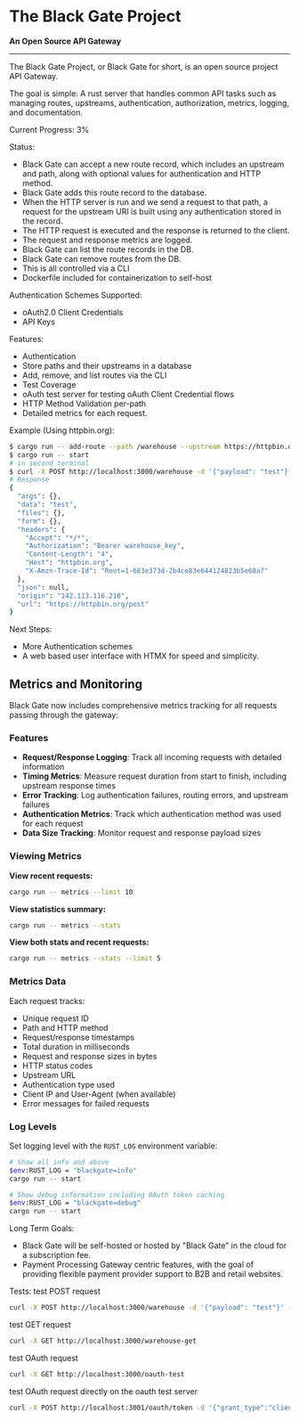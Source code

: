 # The Black Gate Project

**An Open Source API Gateway**

---

The Black Gate Project, or Black Gate for short, is an open source project API Gateway.

The goal is simple: A rust server that handles common API tasks such as managing routes, upstreams, authentication, authorization, metrics, logging, and documentation.

Current Progress: 3%

Status:
- Black Gate can accept a new route record, which includes an upstream and path, along with optional values for authentication and HTTP method.
- Black Gate adds this route record to the database.
- When the HTTP server is run and we send a request to that path, a request for the upstream URI is built using any authentication stored in the record.
- The HTTP request is executed and the response is returned to the client.
- The request and response metrics are logged.
- Black Gate can list the route records in the DB.
- Black Gate can remove routes from the DB.
- This is all controlled via a CLI
- Dockerfile included for containerization to self-host

Authentication Schemes Supported:
- oAuth2.0 Client Credentials
- API Keys

Features:
- Authentication
- Store paths and their upstreams in a database
- Add, remove, and list routes via the CLI
- Test Coverage
- oAuth test server for testing oAuth Client Credential flows
- HTTP Method Validation per-path
- Detailed metrics for each request.

Example (Using httpbin.org):
```bash
$ cargo run -- add-route --path /warehouse --upstream https://httpbin.org/post --auth-type api-key --auth-value "Bearer warehouse_key"
$ cargo run -- start
# in second terminal
$ curl -X POST http://localhost:3000/warehouse -d '{"payload": "test"}' -H "Content-Type: application/json"
# Response
{
  "args": {}, 
  "data": "test", 
  "files": {}, 
  "form": {}, 
  "headers": {
    "Accept": "*/*", 
    "Authorization": "Bearer warehouse_key", 
    "Content-Length": "4", 
    "Host": "httpbin.org", 
    "X-Amzn-Trace-Id": "Root=1-683e373d-2b4ce83e644124823b5e60a7"
  }, 
  "json": null, 
  "origin": "142.113.116.210", 
  "url": "https://httpbin.org/post"
}
```

Next Steps:
- More Authentication schemes
- A web based user interface with HTMX for speed and simplicity.

## Metrics and Monitoring

Black Gate now includes comprehensive metrics tracking for all requests passing through the gateway:

### Features
- **Request/Response Logging**: Track all incoming requests with detailed information
- **Timing Metrics**: Measure request duration from start to finish, including upstream response times
- **Error Tracking**: Log authentication failures, routing errors, and upstream failures
- **Authentication Metrics**: Track which authentication method was used for each request
- **Data Size Tracking**: Monitor request and response payload sizes

### Viewing Metrics

**View recent requests:**
```bash
cargo run -- metrics --limit 10
```

**View statistics summary:**
```bash
cargo run -- metrics --stats
```

**View both stats and recent requests:**
```bash
cargo run -- metrics --stats --limit 5
```

### Metrics Data
Each request tracks:
- Unique request ID
- Path and HTTP method  
- Request/response timestamps
- Total duration in milliseconds
- Request and response sizes in bytes
- HTTP status codes
- Upstream URL
- Authentication type used
- Client IP and User-Agent (when available)
- Error messages for failed requests

### Log Levels
Set logging level with the `RUST_LOG` environment variable:
```bash
# Show all info and above
$env:RUST_LOG = "blackgate=info"
cargo run -- start

# Show debug information including OAuth token caching
$env:RUST_LOG = "blackgate=debug"  
cargo run -- start
```

Long Term Goals:
- Black Gate will be self-hosted or hosted by "Black Gate" in the cloud for a subscription fee.
- Payment Processing Gateway centric features, with the goal of providing flexible payment provider support to B2B and retail websites.

Tests:
test POST request
```bash
curl -X POST http://localhost:3000/warehouse -d '{"payload": "test"}' -H "Content-Type: application/json"
```
test GET request
```bash
curl -X GET http://localhost:3000/warehouse-get
```
test OAuth request
```bash
curl -X GET http://localhost:3000/oauth-test
```
test OAuth request directly on the oauth test server
```bash
curl -X POST http://localhost:3001/oauth/token -d '{"grant_type":"client_credentials","client_id":"test","client_secret":"test","scope":"test"}' -H "content-type: application/json"
```